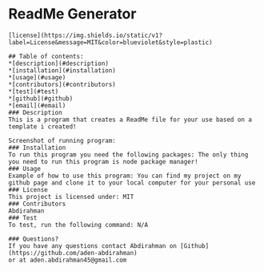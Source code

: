 # ReadMe Generator

    [license](https://img.shields.io/static/v1?label=License&message=MIT&color=blueviolet&style=plastic)

    ## Table of contents:
    *[description](#description)
    *[installation](#installation)
    *[usage](#usage)
    *[contributors](#contributors)
    *[test](#test)
    *[github](#github)
    *[email](#email)
    ### Description
    This is a program that creates a ReadMe file for your use based on a template i created!

    Screenshot of running program:
    ### Installation
    To run this program you need the following packages: The only thing you need to run this program is node package manager!
    ### Usage
    Example of how to use this program: You can find my project on my github page and clone it to your local computer for your personal use
    ### License
    This project is licensed under: MIT
    ### Contributors
    Abdirahman
    ### Test
    To test, run the following command: N/A

    ### Questions?
    If you have any questions contact Abdirahman on [Github](https://github.com/aden-abdirahman)
    or at aden.abdirahman45@gmail.com
